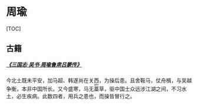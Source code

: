 # 周瑜

[TOC]

## 古籍

##### [《三国志·吴书·周瑜鲁肃吕蒙传》](https://so.gushiwen.cn/guwen/bookv_46653FD803893E4F543E29E72FB93267.aspx) 

今北土既未平安，加马超、韩遂尚在关西，为操后患。且舍鞍马，仗舟楫，与吴越争衡，本非中国所长。又今盛寒，马无<ruby>藁<rt>gǎo</rt></ruby>草，驱中国士众远涉江湖之间，不习水土，必生疾病。此数四者，用兵之患也，而操皆冒行之。